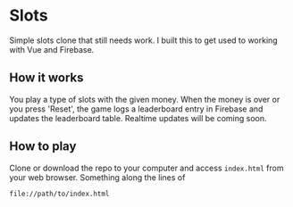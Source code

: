 # Slots

Simple slots clone that still needs work. I built this to get used to working with Vue and Firebase.

## How it works

You play a type of slots with the given money. When the money is over or you press 'Reset', the game
logs a leaderboard entry in Firebase and updates the leaderboard table. Realtime updates will be
coming soon.

## How to play

Clone or download the repo to your computer and access `index.html` from your web browser. Something
along the lines of

```
file://path/to/index.html
```
